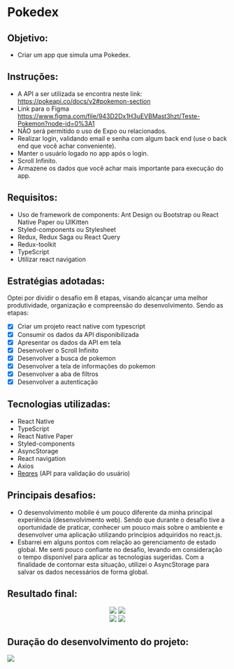 # Pokedex

## Objetivo:

 - Criar um app que simula uma Pokedex.

## Instruções:

 - A API a ser utilizada se encontra neste link: https://pokeapi.co/docs/v2#pokemon-section
 - Link para o Figma https://www.figma.com/file/943D2Dx1H3uEVBMast3hzt/Teste-Pokemon?node-id=0%3A1
 - NÃO será permitido o uso de Expo ou relacionados.
 - Realizar login, validando email e senha com algum back end (use o back end que você achar conveniente).
 - Manter o usuário logado no app após o login.
 - Scroll Infinito.
 - Armazene os dados que você achar mais importante para execução do app.

## Requisitos:

 - Uso de framework de components: Ant Design ou Bootstrap ou React Native Paper ou UIKitten
 - Styled-components ou Stylesheet
 - Redux, Redux Saga ou React Query
 - Redux-toolkit
 - TypeScript
 - Utilizar react navigation

## Estratégias adotadas:

Optei por dividir o desafio em 8 etapas, visando alcançar uma melhor produtividade, organização e compreensão do desenvolvimento. Sendo as etapas:

- [x] Criar um projeto react native com typescript
- [x] Consumir os dados da API disponibilizada
- [x] Apresentar os dados da API em tela
- [x] Desenvolver o Scroll Infinito
- [x] Desenvolver a busca de pokemon
- [x] Desenvolver a tela de informações do pokemon
- [x] Desenvolver a aba de filtros
- [x] Desenvolver a autenticação

## Tecnologias utilizadas:

- React Native
- TypeScript
- React Native Paper
- Styled-components
- AsyncStorage
- React navigation
- Axios
- [Reqres](https://reqres.in) (API para validação do usuário) 

## Principais desafios:

 - O desenvolvimento mobile é um pouco diferente da minha principal experiência (desenvolvimento web). Sendo que durante o desafio tive a oportunidade de praticar, conhecer um pouco mais sobre o ambiente e desenvolver uma aplicação utilizando princípios adquiridos no react.js.
 - Esbarrei em alguns pontos com relação ao gerenciamento de estado global. Me senti pouco confiante no desafio, levando em consideração o tempo disponível para aplicar as tecnologias sugeridas. Com a finalidade de contornar esta situação, utilizei o AsyncStorage para salvar os dados necessários de forma global.

## Resultado final:
<div align="center">
 <img src="https://user-images.githubusercontent.com/74268252/172734045-3aa3a2b7-fe3e-4b71-8465-240d0a4cfdaa.png"/>
 <img src="https://user-images.githubusercontent.com/74268252/172736968-2520028f-561a-4c5d-8dfb-3365e7ddeff0.png"/>
</div>

<div align="center">
 <img src="https://user-images.githubusercontent.com/74268252/172737018-0108c77c-4979-4b15-b974-33df02654b14.png"/>
 <img src="https://user-images.githubusercontent.com/74268252/172737189-dc7d2d25-b1a8-4010-b51d-dce6baa273ea.png"/>
</div>

## Duração do desenvolvimento do projeto:

<img align="center" src="https://user-images.githubusercontent.com/74268252/172741915-9a5f41bc-900b-44f6-bafa-636cb448d534.png"/>
